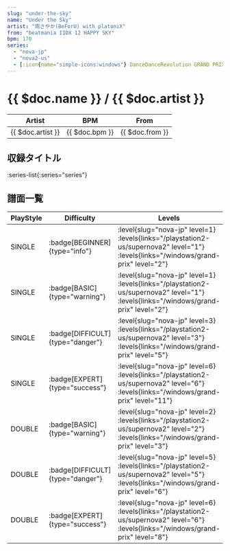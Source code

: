 ```yaml
---
slug: "under-the-sky"
name: "Under the Sky"
artist: "南さやか(BeForU) with platoniX"
from: "beatmania IIDX 12 HAPPY SKY"
bpm: 170
series:
  - "nova-jp"
  - "nova2-us"
  - [:icon{name="simple-icons:windows"} DanceDanceRevolution GRAND PRIX (グランプリプレー)](/windows/grand-prix)
---
```


# {{ $doc.name }} / {{ $doc.artist }}

|Artist|BPM|From|
|------|---|----|
|{{ $doc.artist }}|{{ $doc.bpm }}|{{ $doc.from }}|

## 収録タイトル

:series-list{:series="series"}

## 譜面一覧

|PlayStyle|Difficulty|Levels|Notes|Movie|
|---------|----------|------|-----|-----|
|SINGLE| :badge[BEGINNER]{type="info"}|<div class="field is-grouped is-grouped-multiline"> :level{slug="nova-jp" level=1} :levels{links="/playstation2-us/supernova2" level="1"}  :levels{links="/windows/grand-prix" level="2"}</div>|64/0||
|SINGLE| :badge[BASIC]{type="warning"}|<div class="field is-grouped is-grouped-multiline"> :level{slug="nova-jp" level=1} :levels{links="/playstation2-us/supernova2" level="1"}  :levels{links="/windows/grand-prix" level="2"}</div>|64/2||
|SINGLE| :badge[DIFFICULT]{type="danger"}|<div class="field is-grouped is-grouped-multiline"> :level{slug="nova-jp" level=3} :levels{links="/playstation2-us/supernova2" level="3"}  :levels{links="/windows/grand-prix" level="5"}</div>|117/9||
|SINGLE| :badge[EXPERT]{type="success"}|<div class="field is-grouped is-grouped-multiline"> :level{slug="nova-jp" level=6} :levels{links="/playstation2-us/supernova2" level="6"}  :levels{links="/windows/grand-prix" level="11"}</div>|197/21||
|DOUBLE| :badge[BASIC]{type="warning"}|<div class="field is-grouped is-grouped-multiline"> :level{slug="nova-jp" level=2} :levels{links="/playstation2-us/supernova2" level="2"}  :levels{links="/windows/grand-prix" level="3"}</div>|93/0||
|DOUBLE| :badge[DIFFICULT]{type="danger"}|<div class="field is-grouped is-grouped-multiline"> :level{slug="nova-jp" level=5} :levels{links="/playstation2-us/supernova2" level="5"}  :levels{links="/windows/grand-prix" level="6"}</div>|177/8||
|DOUBLE| :badge[EXPERT]{type="success"}|<div class="field is-grouped is-grouped-multiline"> :level{slug="nova-jp" level=6} :levels{links="/playstation2-us/supernova2" level="6"}  :levels{links="/windows/grand-prix" level="8"}</div>|213/5||
